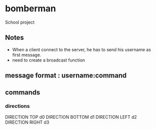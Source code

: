 # bomberman

School project


## Notes

- When a client connect to the server, he has to send his username as first message.
- need to create a broadcast function


## message format : username:command

## commands

### directions

DIRECTION TOP d0
DIRECTION BOTTOM d1
DIRECTION LEFT d2
DIRECTION RIGHT d3
